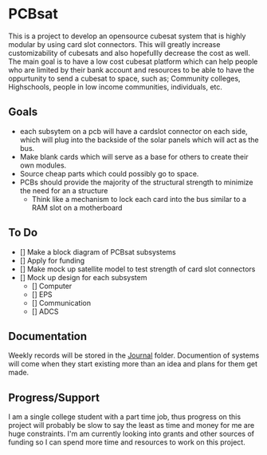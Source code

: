 # PCBsat
This is a project to develop an opensource cubesat system that is highly modular by using card slot connectors. This will greatly increase customizability of cubesats and also hopefullly decrease the cost as well. The main goal is to have a low cost cubesat platform which can help people who are limited by their bank account and resources to be able to have the oppurtunity to send a cubesat to space, such as; Community colleges, Highschools, people in low income communities, individuals, etc.
## Goals
* each subsytem on a pcb will have a cardslot connector on each side, which will plug into the backside of the solar panels which will act as the bus.
* Make blank cards which will serve as a base for others to create their own modules.
* Source cheap parts which could possibly go to space.
* PCBs should provide the majority of the structural strength to minimize the need for an a structure
	* Think like a mechanism to lock each card into the bus similar to a RAM slot on a motherboard

## To Do 

- [] Make a block diagram of PCBsat subsystems
- [] Apply for funding
- [] Make mock up satellite model to test strength of card slot connectors
- [] Mock up design for each subsystem
  - [] Computer
  - [] EPS
  - [] Communication
  - [] ADCS

## Documentation

Weekly records will be stored in the [Journal](Journal/) folder. Documention of systems will come when they start existing more than an idea and plans for them get made.

## Progress/Support
I am a single college student with a part time job, thus progress on this project will probably be slow to say the least as time and money for me are huge constraints. I'm am currently looking into grants and other sources of funding so I can spend more time and resources to work on this project.
